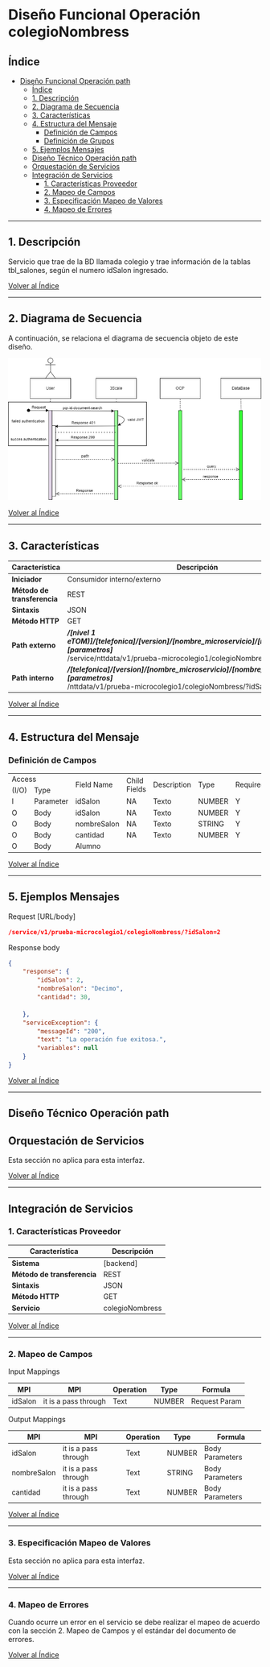 # Diseño Funcional Operación colegioNombress

## Índice

- [Diseño Funcional Operación path](#diseño-funcional-operación-nombre)
  - [Índice](#índice)
  - [1. Descripción](#1-descripción)
  - [2. Diagrama de Secuencia](#2-diagrama-de-secuencia)
  - [3. Características](#3-características)
  - [4. Estructura del Mensaje](#4-estructura-del-mensaje)
    - [Definición de Campos](#definición-de-campos)
    - [Definición de Grupos](#definición-de-grupos)
  - [5. Ejemplos Mensajes](#5-ejemplos-mensajes)
  - [Diseño Técnico Operación path](#diseño-técnico-operación-nombre)
  - [Orquestación de Servicios](#orquestación-de-servicios)
  - [Integración de Servicios](#integración-de-servicios)
    - [1. Características Proveedor](#1-características-proveedor)
    - [2. Mapeo de Campos](#2-mapeo-de-campos)
    - [3. Especificación Mapeo de Valores](#3-especificación-mapeo-de-valores)
    - [4. Mapeo de Errores](#4-mapeo-de-errores)

---

## 1. Descripción

Servicio que trae de la BD llamada colegio y trae información de la tablas tbl_salones, según el numero idSalon ingresado.


[Volver al Índice](#índice)

---

## 2. Diagrama de Secuencia

A continuación, se relaciona el diagrama de secuencia objeto de este diseño.

![Diagrama](img/ds-path.png)

[Volver al Índice](#índice)

---

## 3. Características

| Característica | Descripción |
| -------------- | ----------- |
| **Iniciador** | Consumidor interno/externo |
| **Método de transferencia** | REST |
| **Sintaxis** | JSON |
| **Método HTTP** | GET |
| **Path externo** | ***/[nivel 1 eTOM)]/[telefonica]/[version]/[nombre_microservicio]/[nombre_operación][parametros]***<br> /service/nttdata/v1/prueba-microcolegio1/colegioNombress/?idSalon=2
| **Path interno** | ***/[telefonica]/[version]/[nombre_microservicio]/[nombre_operación][parametros]***<br> /nttdata/v1/prueba-microcolegio1/colegioNombress/?idSalon=2

[Volver al Índice](#índice)

---

## 4. Estructura del Mensaje

### Definición de Campos

  <body>
<style>
@page { margin-left: 0.7in; margin-right: 0.7in; margin-top: 0.75in; margin-bottom: 0.75in; }
body { margin-left: 0.7in; margin-right: 0.7in; margin-top: 0.75in; margin-bottom: 0.75in; }
</style>
    <table border="0" cellpadding="0" cellspacing="0" id="sheet0" class="sheet0 gridlines">
        <col class="col0">
        <col class="col1">
        <col class="col2">
        <col class="col3">
        <col class="col4">
        <col class="col5">
        <col class="col6">
        <tbody>
          <tr class="row0">
            <td class="column0 style10 s style10" colspan="2">Access</td>
            <td class="column2 style8 s style9" rowspan="2">Field Name</td>
            <td class="column3 style8 s style9" rowspan="2">Child Fields</td>
            <td class="column4 style8 s style9" rowspan="2">Description</td>
            <td class="column5 style8 s style9" rowspan="2">Type</td>
            <td class="column6 style8 s style9" rowspan="2">Required?</td>
          </tr>
          <tr class="row1">
            <td class="column0 style1 s">(I/O)</td>
            <td class="column1 style1 s">Type</td>
          </tr>
          <tr class="row2">
            <td class="column0 style2 s">I</td>
            <td class="column1 style15 s">Parameter</td>
            <td class="column2 style3 s">idSalon</td>
            <td class="column3 style3 s">NA</td>
            <td class="column4 style5 s">Texto</td>
            <td class="column5 style4 s">NUMBER</td>
            <td class="column6 style6 s">Y</td>
          </tr>
          <tr class="row5">
          <tr class="row3">
            <td class="column0 style2 s">O</td>
            <td class="column1 style15 s">Body</td>
            <td class="column2 style3 s">idSalon</td>
            <td class="column3 style3 s">NA</td>
            <td class="column4 style5 s">Texto</td>
            <td class="column5 style4 s">NUMBER</td>
            <td class="column6 style6 s">Y</td>
          </tr>
          <tr class="row5">
            <td class="column0 style2 s">O</td>
            <td class="column1 style15 s">Body</td>
            <td class="column2 style3 s">nombreSalon</td>
            <td class="column3 style3 s">NA</td>
            <td class="column4 style5 s">Texto</td>
            <td class="column5 style4 s">STRING</td>
            <td class="column6 style6 s">Y</td>
          </tr>
          <tr class="row5">
            <td class="column0 style2 s">O</td>
            <td class="column1 style15 s">Body</td>
            <td class="column2 style3 s">cantidad</td>
            <td class="column3 style3 s">NA</td>
            <td class="column4 style5 s">Texto</td>
            <td class="column5 style4 s">NUMBER</td>
            <td class="column6 style6 s">Y</td>
          </tr>
          <tr class="row5">
            <td class="column0 style2 s">O</td>
            <td class="column1 style15 s">Body</td>
            <td class="column2 style3 s">Alumno</td>
            <td class="column3 style3 s"></td>
            <td class="column4 style5 s"></td>
            <td class="column5 style4 s"></td>
            <td class="column6 style6 s"></td>
          </tr>
        </tbody>
    </table>
  </body>

[Volver al Índice](#índice)

---

## 5. Ejemplos Mensajes

Request \[URL/body]

```json
/service/v1/prueba-microcolegio1/colegioNombress/?idSalon=2

```

Response body

```json
{
    "response": {
        "idSalon": 2,
        "nombreSalon": "Decimo",
        "cantidad": 30,
       
    },
    "serviceException": {
        "messageId": "200",
        "text": "La operación fue exitosa.",
        "variables": null
    }
}
```

[Volver al Índice](#índice)

---

## Diseño Técnico Operación path

## Orquestación de Servicios

Esta sección no aplica para esta interfaz.

[Volver al Índice](#índice)

---

## Integración de Servicios

### 1. Características Proveedor

| Característica | Descripción |
| -------------- | ----------- |
| **Sistema**    | [backend] |
| **Método de transferencia** |       REST      |
| **Sintaxis** |    JSON     |
| **Método HTTP** |   GET   |
| **Servicio** |      colegioNombress       |

[Volver al Índice](#índice)

---

### 2. Mapeo de Campos

Input Mappings

| MPI | MPI | Operation | Type | Formula
| -------- | -------- | -------- |-------- | -------- |
| idSalon     | it is a pass through     | Text     |NUMBER    | Request Param     |

Output Mappings

| MPI | MPI | Operation | Type | Formula
| -------- | -------- | -------- |-------- | -------- |
| idSalon     | it is a pass through     | Text     |NUMBER     | Body Parameters     |
| nombreSalon     | it is a pass through     | Text     |STRING     | Body Parameters     |
| cantidad     | it is a pass through     | Text     |NUMBER     | Body Parameters     |

[Volver al Índice](#índice)

---

### 3. Especificación Mapeo de Valores

Esta sección no aplica para esta interfaz.

[Volver al Índice](#índice)

---

### 4. Mapeo de Errores

Cuando ocurre un error en el servicio se debe realizar el mapeo de acuerdo con la sección 2. Mapeo de Campos y el estándar del documento de errores.

[Volver al Índice](#índice)
